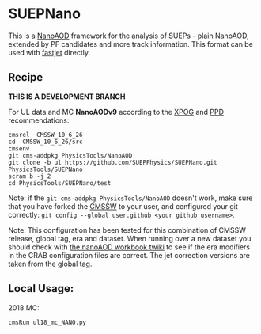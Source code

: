 # SUEPNano

This is a [NanoAOD](https://twiki.cern.ch/twiki/bin/view/CMSPublic/WorkBookNanoAOD) framework for the analysis of SUEPs - plain NanoAOD, extended by PF candidates and more track information. 
This format can be used with [fastjet](http://fastjet.fr) directly.

## Recipe

**THIS IS A DEVELOPMENT BRANCH**

For UL data and MC **NanoAODv9** according to the [XPOG](https://gitlab.cern.ch/cms-nanoAOD/nanoaod-doc/-/wikis/Releases/NanoAODv9) and [PPD](https://twiki.cern.ch/twiki/bin/viewauth/CMS/PdmVAnalysisSummaryTable) recommendations:

```
cmsrel  CMSSW_10_6_26
cd  CMSSW_10_6_26/src
cmsenv
git cms-addpkg PhysicsTools/NanoAOD
git clone -b ul https://github.com/SUEPPhysics/SUEPNano.git PhysicsTools/SUEPNano
scram b -j 2
cd PhysicsTools/SUEPNano/test
```

Note: if the `git cms-addpkg PhysicsTools/NanoAOD` doesn't work, make sure that you have forked the [CMSSW](https://github.com/cms-sw/cmssw) to your user, and configured your git correctly: `git config --global user.github <your github username>`.

Note: This configuration has been tested for this combination of CMSSW release, global tag, era and dataset. When running over a new dataset you should check with [the nanoAOD workbook twiki](https://twiki.cern.ch/twiki/bin/view/CMSPublic/WorkBookNanoAOD#Running_on_various_datasets_from) to see if the era modifiers in the CRAB configuration files are correct. The jet correction versions are taken from the global tag.

## Local Usage:

2018 MC:
```
cmsRun ul18_mc_NANO.py
```



